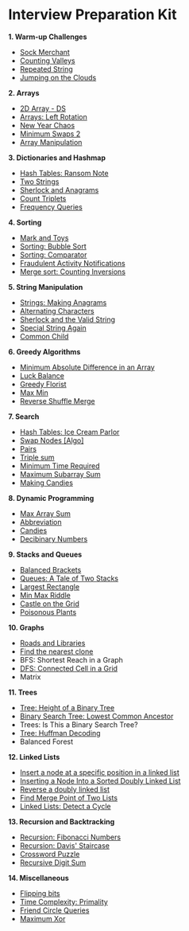 # Interview Preparation Kit

<b>1. Warm-up Challenges</b>

* [Sock Merchant](https://github.com/mariazevedo88/hackerrank-challenges/blob/master/src/main/java/io/github/mariazevedo88/hc/prepkit/warmup/SockMerchant.java)
* [Counting Valleys](https://github.com/mariazevedo88/hackerrank-challenges/blob/master/src/main/java/io/github/mariazevedo88/hc/prepkit/warmup/CountingValleys.java)
* [Repeated String](https://github.com/mariazevedo88/hackerrank-challenges/blob/master/src/main/java/io/github/mariazevedo88/hc/prepkit/warmup/RepeatedString.java)
* [Jumping on the Clouds](https://github.com/mariazevedo88/hackerrank-challenges/blob/master/src/main/java/io/github/mariazevedo88/hc/prepkit/warmup/JumpingClouds.java)

<b>2. Arrays</b>

* [2D Array - DS](https://github.com/mariazevedo88/hackerrank-challenges/blob/master/src/main/java/io/github/mariazevedo88/hc/prepkit/arrays/ArrayDS2D.java)
* [Arrays: Left Rotation](https://github.com/mariazevedo88/hackerrank-challenges/blob/master/src/main/java/io/github/mariazevedo88/hc/prepkit/arrays/ArraysLeftRotation.java)
* [New Year Chaos](https://github.com/mariazevedo88/hackerrank-challenges/blob/master/src/main/java/io/github/mariazevedo88/hc/prepkit/arrays/NewYearChaos.java)
* [Minimum Swaps 2](https://github.com/mariazevedo88/hackerrank-challenges/blob/master/src/main/java/io/github/mariazevedo88/hc/prepkit/arrays/MinimumSwaps2.java)
* [Array Manipulation](https://github.com/mariazevedo88/hackerrank-challenges/blob/master/src/main/java/io/github/mariazevedo88/hc/prepkit/arrays/ArrayManipulation.java)

<b>3. Dictionaries and Hashmap</b>

* [Hash Tables: Ransom Note](https://github.com/mariazevedo88/hackerrank-challenges/blob/master/src/main/java/io/github/mariazevedo88/hc/prepkit/hashmaps/RansomNote.java)
* [Two Strings](https://github.com/mariazevedo88/hackerrank-challenges/blob/master/src/main/java/io/github/mariazevedo88/hc/prepkit/hashmaps/TwoStrings.java)
* [Sherlock and Anagrams](https://github.com/mariazevedo88/hackerrank-challenges/blob/master/src/main/java/io/github/mariazevedo88/hc/prepkit/hashmaps/SherlockAnagrams.java)
* [Count Triplets](https://github.com/mariazevedo88/hackerrank-challenges/blob/master/src/main/java/io/github/mariazevedo88/hc/prepkit/hashmaps/CountTriplets.java)
* [Frequency Queries](https://github.com/mariazevedo88/hackerrank-challenges/blob/master/src/main/java/io/github/mariazevedo88/hc/prepkit/hashmaps/FrequencyQueries.java)

<b>4. Sorting</b>

* [Mark and Toys](https://github.com/mariazevedo88/hackerrank-challenges/blob/master/src/main/java/io/github/mariazevedo88/hc/prepkit/sorting/MarkToys.java)
* [Sorting: Bubble Sort](https://github.com/mariazevedo88/hackerrank-challenges/blob/master/src/main/java/io/github/mariazevedo88/hc/prepkit/sorting/BubbleSort.java)
* [Sorting: Comparator](https://github.com/mariazevedo88/hackerrank-challenges/blob/master/src/main/java/io/github/mariazevedo88/hc/prepkit/sorting/SortingComparator.java)
* [Fraudulent Activity Notifications](https://github.com/mariazevedo88/hackerrank-challenges/blob/master/src/main/java/io/github/mariazevedo88/hc/prepkit/sorting/FraudulentActivityNotifications.java)
* [Merge sort: Counting Inversions](https://github.com/mariazevedo88/hackerrank-challenges/blob/master/src/main/java/io/github/mariazevedo88/hc/prepkit/sorting/MergeSortCountingInversions.java)

<b>5. String Manipulation</b>

* [Strings: Making Anagrams](https://github.com/mariazevedo88/hackerrank-challenges/blob/master/src/main/java/io/github/mariazevedo88/hc/prepkit/strings/MakingAnagrams.java)
* [Alternating Characters](https://github.com/mariazevedo88/hackerrank-challenges/blob/master/src/main/java/io/github/mariazevedo88/hc/prepkit/strings/AlternatingCharacters.java)
* [Sherlock and the Valid String](https://github.com/mariazevedo88/hackerrank-challenges/blob/master/src/main/java/io/github/mariazevedo88/hc/prepkit/strings/SherlockValidString.java)
* [Special String Again](https://github.com/mariazevedo88/hackerrank-challenges/blob/master/src/main/java/io/github/mariazevedo88/hc/prepkit/strings/SpecialStringAgain.java)
* [Common Child](https://github.com/mariazevedo88/hackerrank-challenges/blob/master/src/main/java/io/github/mariazevedo88/hc/prepkit/strings/CommonChild.java)

<b>6. Greedy Algorithms</b>

* [Minimum Absolute Difference in an Array](https://github.com/mariazevedo88/hackerrank-challenges/blob/master/src/main/java/io/github/mariazevedo88/hc/prepkit/greedy/MinimumAbsoluteDifference.java)
* [Luck Balance](https://github.com/mariazevedo88/hackerrank-challenges/blob/master/src/main/java/io/github/mariazevedo88/hc/prepkit/greedy/LuckBalance.java)
* [Greedy Florist](https://github.com/mariazevedo88/hackerrank-challenges/blob/master/src/main/java/io/github/mariazevedo88/hc/prepkit/greedy/GreedyFlorist.java)
* [Max Min](https://github.com/mariazevedo88/hackerrank-challenges/blob/master/src/main/java/io/github/mariazevedo88/hc/prepkit/greedy/MaxMin.java)
* [Reverse Shuffle Merge](https://github.com/mariazevedo88/hackerrank-challenges/blob/master/src/main/java/io/github/mariazevedo88/hc/prepkit/greedy/ReverseShuffleMerge.java)

<b>7. Search</b>

* [Hash Tables: Ice Cream Parlor](https://github.com/mariazevedo88/hackerrank-challenges/blob/master/src/main/java/io/github/mariazevedo88/hc/prepkit/search/IceCreamParlor.java)
* [Swap Nodes [Algo]](https://github.com/mariazevedo88/hackerrank-challenges/blob/master/src/main/java/io/github/mariazevedo88/hc/prepkit/search/SwapNodes.java)
* [Pairs](https://github.com/mariazevedo88/hackerrank-challenges/blob/master/src/main/java/io/github/mariazevedo88/hc/prepkit/search/Pairs.java)
* [Triple sum](https://github.com/mariazevedo88/hackerrank-challenges/blob/master/src/main/java/io/github/mariazevedo88/hc/prepkit/search/TripleSum.java)
* [Minimum Time Required](https://github.com/mariazevedo88/hackerrank-challenges/blob/master/src/main/java/io/github/mariazevedo88/hc/prepkit/search/MinimumTimeRequired.java)
* [Maximum Subarray Sum](https://github.com/mariazevedo88/hackerrank-challenges/blob/master/src/main/java/io/github/mariazevedo88/hc/prepkit/search/MaximumSubarraySum.java)
* [Making Candies](https://github.com/mariazevedo88/hackerrank-challenges/blob/master/src/main/java/io/github/mariazevedo88/hc/prepkit/search/MakingCandies.java)

<b>8. Dynamic Programming</b>

* [Max Array Sum](https://github.com/mariazevedo88/hackerrank-challenges/blob/master/src/main/java/io/github/mariazevedo88/hc/prepkit/dynamic/MaxArraySum.java)
* [Abbreviation](https://github.com/mariazevedo88/hackerrank-challenges/blob/master/src/main/java/io/github/mariazevedo88/hc/prepkit/dynamic/Abbreviation.java)
* [Candies](https://github.com/mariazevedo88/hackerrank-challenges/blob/master/src/main/java/io/github/mariazevedo88/hc/prepkit/dynamic/Candies.java)
* [Decibinary Numbers](https://github.com/mariazevedo88/hackerrank-challenges/blob/master/src/main/java/io/github/mariazevedo88/hc/prepkit/dynamic/DecibinaryNumbers.java)

<b>9. Stacks and Queues</b>

* [Balanced Brackets](https://github.com/mariazevedo88/hackerrank-challenges/blob/master/src/main/java/io/github/mariazevedo88/hc/prepkit/stacks/BalancedBrackets.java)
* [Queues: A Tale of Two Stacks](https://github.com/mariazevedo88/hackerrank-challenges/blob/master/src/main/java/io/github/mariazevedo88/hc/prepkit/stacks/TaleTwoStacks.java)
* [Largest Rectangle](https://github.com/mariazevedo88/hackerrank-challenges/blob/master/src/main/java/io/github/mariazevedo88/hc/prepkit/stacks/LargestRectangle.java)
* [Min Max Riddle](https://github.com/mariazevedo88/hackerrank-challenges/blob/master/src/main/java/io/github/mariazevedo88/hc/prepkit/stacks/MinMaxRiddle.java)
* [Castle on the Grid](https://github.com/mariazevedo88/hackerrank-challenges/blob/master/src/main/java/io/github/mariazevedo88/hc/prepkit/stacks/CastleGrid.java)
* [Poisonous Plants](https://github.com/mariazevedo88/hackerrank-challenges/blob/master/src/main/java/io/github/mariazevedo88/hc/prepkit/stacks/PoisonousPlants.java)

<b>10. Graphs</b>

* [Roads and Libraries](https://github.com/mariazevedo88/hackerrank-challenges/blob/master/src/main/java/io/github/mariazevedo88/hc/prepkit/graphs/RoadsAndLibraries.java)
* [Find the nearest clone](https://github.com/mariazevedo88/hackerrank-challenges/blob/master/src/main/java/io/github/mariazevedo88/hc/prepkit/graphs/FindNearestClone.java)
* BFS: Shortest Reach in a Graph
* [DFS: Connected Cell in a Grid](https://github.com/mariazevedo88/hackerrank-challenges/blob/master/src/main/java/io/github/mariazevedo88/hc/prepkit/graphs/DFSConnectedCellGrid.java)
* Matrix

<b>11. Trees</b>

* [Tree: Height of a Binary Tree](https://github.com/mariazevedo88/hackerrank-challenges/blob/master/src/main/java/io/github/mariazevedo88/hc/prepkit/trees/HeightBinaryTree.java)
* [Binary Search Tree: Lowest Common Ancestor](https://github.com/mariazevedo88/hackerrank-challenges/blob/master/src/main/java/io/github/mariazevedo88/hc/prepkit/trees/LowestCommonAncestor.java)
* Trees: Is This a Binary Search Tree?
* [Tree: Huffman Decoding](https://github.com/mariazevedo88/hackerrank-challenges/blob/master/src/main/java/io/github/mariazevedo88/hc/prepkit/trees/HuffmanDecoding.java)
* Balanced Forest

<b>12. Linked Lists</b>

* [Insert a node at a specific position in a linked list](https://github.com/mariazevedo88/hackerrank-challenges/blob/master/src/main/java/io/github/mariazevedo88/hc/prepkit/linkedlist/NodeSpecificPosition.java)
* [Inserting a Node Into a Sorted Doubly Linked List](https://github.com/mariazevedo88/hackerrank-challenges/blob/master/src/main/java/io/github/mariazevedo88/hc/prepkit/linkedlist/InsertDoublyLinkedList.java)
* [Reverse a doubly linked list](https://github.com/mariazevedo88/hackerrank-challenges/blob/master/src/main/java/io/github/mariazevedo88/hc/prepkit/linkedlist/ReverseDoublyLinkedList.java)
* [Find Merge Point of Two Lists](https://github.com/mariazevedo88/hackerrank-challenges/blob/master/src/main/java/io/github/mariazevedo88/hc/prepkit/linkedlist/MergePointTwoLists.java)
* [Linked Lists: Detect a Cycle](https://github.com/mariazevedo88/hackerrank-challenges/blob/master/src/main/java/io/github/mariazevedo88/hc/prepkit/linkedlist/DetectCycle.java)

<b>13. Recursion and Backtracking</b>

* [Recursion: Fibonacci Numbers](https://github.com/mariazevedo88/hackerrank-challenges/blob/master/src/main/java/io/github/mariazevedo88/hc/prepkit/recursion/FibonacciNumbers.java)
* [Recursion: Davis' Staircase](https://github.com/mariazevedo88/hackerrank-challenges/blob/master/src/main/java/io/github/mariazevedo88/hc/prepkit/recursion/DavisStaircase.java)
* [Crossword Puzzle](https://github.com/mariazevedo88/hackerrank-challenges/blob/master/src/main/java/io/github/mariazevedo88/hc/prepkit/recursion/CrosswordPuzzle.java)
* [Recursive Digit Sum](https://github.com/mariazevedo88/hackerrank-challenges/blob/master/src/main/java/io/github/mariazevedo88/hc/prepkit/recursion/RecursiveDigitSum.java)

<b>14. Miscellaneous</b>

* [Flipping bits](https://github.com/mariazevedo88/hackerrank-challenges/blob/master/src/main/java/io/github/mariazevedo88/hc/prepkit/misc/FlippingBits.java)
* [Time Complexity: Primality](https://github.com/mariazevedo88/hackerrank-challenges/blob/master/src/main/java/io/github/mariazevedo88/hc/prepkit/misc/TimeComplexityPrimality.java)
* [Friend Circle Queries](https://github.com/mariazevedo88/hackerrank-challenges/blob/master/src/main/java/io/github/mariazevedo88/hc/prepkit/misc/FriendCircleQueries.java)
* [Maximum Xor](https://github.com/mariazevedo88/hackerrank-challenges/blob/master/src/main/java/io/github/mariazevedo88/hc/prepkit/misc/MaximumXor.java)